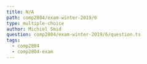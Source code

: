 ```yaml
---
title: N/A
path: comp2804/exam-winter-2019/6
type: multiple-choice
author: Michiel Smid
question: comp2804/exam-winter-2019/6/question.ts
tags:
  - comp2804
  - comp2804-exam
---
```

